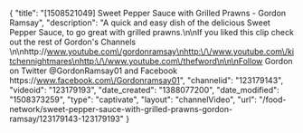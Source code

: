 {
    "title": "[1508521049] Sweet Pepper Sauce with Grilled Prawns - Gordon Ramsay",
    "description": "A quick and easy dish of the delicious Sweet Pepper Sauce, to go great with grilled prawns.\n\nIf you liked this clip check out the rest of Gordon's Channels \n\nhttp:\/\/www.youtube.com\/gordonramsay\nhttp:\/\/www.youtube.com\/kitchennightmares\nhttp:\/\/www.youtube.com\/thefword\n\n\nFollow Gordon on Twitter @GordonRamsay01 and Facebook https:\/\/www.facebook.com\/Gordonramsay01",
    "channelid": "123179143",
    "videoid": "123179193",
    "date_created": "1388077200",
    "date_modified": "1508373259",
    "type": "captivate",
    "layout": "channelVideo",
    "url": "\/food-network\/sweet-pepper-sauce-with-grilled-prawns-gordon-ramsay\/123179143-123179193"
}